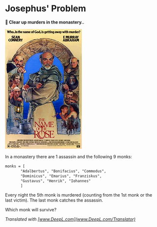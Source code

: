
# Josephus' Problem

**🎯 Clear up murders in the monastery..**

![Sean Connery hunts the monk-killer](images/moenche.jpg)

In a monastery there are 1 assassin and the following 9 monks:

    monks = [
           "Adalbertus", "Bonifacius", "Commodus",
           "Dominicus", "Emarius", "Franziskus",
           "Gustavus", "Henrik", "Iohannes"
           ]

Every night the 5th monk is murdered (counting from the 1st monk or the last victim). The last monk catches the assassin.

Which monk will survive?

*Translated with [www.DeepL.com](www.DeepL.com/Translator)*
